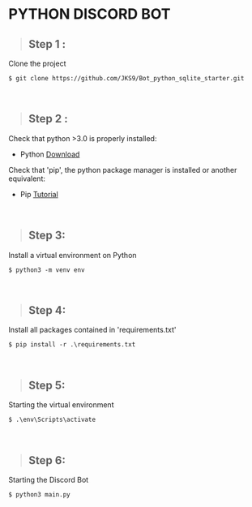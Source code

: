 # **PYTHON DISCORD BOT**

> ## **Step 1 :**

Clone the project

```
$ git clone https://github.com/JKS9/Bot_python_sqlite_starter.git
```

&nbsp;

> ## **Step 2 :**

Check that python >3.0 is properly installed:

- Python [Download](https://www.python.org/downloads/)

Check that 'pip', the python package manager is installed or another equivalent:

- Pip [Tutorial](https://pip.pypa.io/en/stable/getting-started/)

&nbsp;

> ## **Step 3:**

Install a virtual environment on Python

```
$ python3 -m venv env
```

&nbsp;

> ## **Step 4:**

Install all packages contained in 'requirements.txt'

```
$ pip install -r .\requirements.txt
```

&nbsp;

> ## **Step 5:**

Starting the virtual environment

```
$ .\env\Scripts\activate
```

&nbsp;

> ## **Step 6:**

Starting the Discord Bot

```
$ python3 main.py
```

&nbsp;
